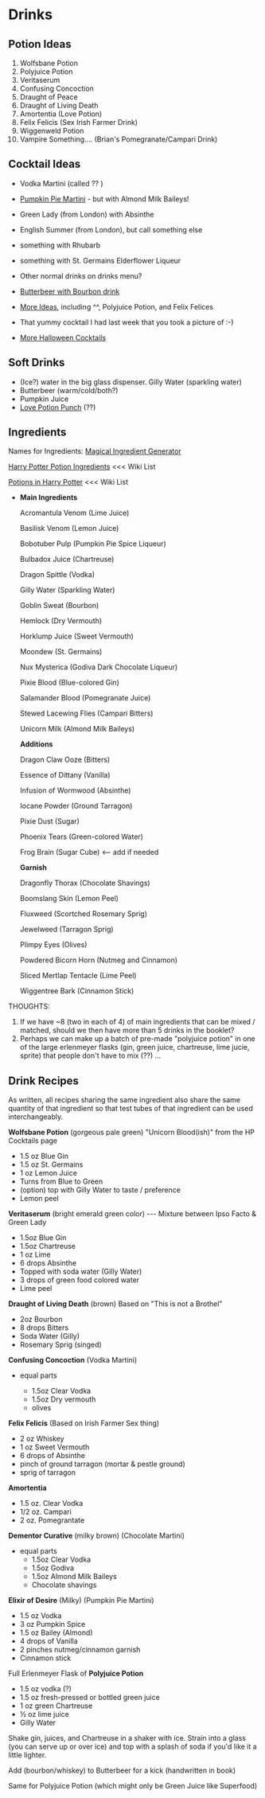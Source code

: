 # Drinks

## Potion Ideas

1. Wolfsbane Potion
2. Polyjuice Potion
3. Veritaserum
4. Confusing Concoction
5. Draught of Peace
6. Draught of Living Death
7. Amortentia (Love Potion)
8. Felix Felicis (Sex Irish Farmer Drink)
9. Wiggenweld Potion
10. Vampire Something....  (Brian's Pomegranate/Campari Drink)

## Cocktail Ideas

- Vodka Martini (called ?? )
- [Pumpkin Pie Martini](https://www.allrecipes.com/recipe/180314/pumpkin-spice-martini/) - but with Almond Milk Baileys! 
- Green Lady (from London) with Absinthe
- English Summer (from London), but call something else
- something with Rhubarb
- something with St. Germains Elderflower Liqueur
- Other normal drinks on drinks menu?
- [Butterbeer with Bourbon drink](https://www.buzzfeed.com/rachelysanders/harry-potter-and-the-night-he-wont-remember)
- [More Ideas](https://www.buzzfeed.com/rachelysanders/harry-potter-and-the-night-he-wont-remember), including ^^, Polyjuice Potion, and Felix Felices

- That yummy cocktail I had last week that you took a picture of :-)
- [More Halloween Cocktails](https://delishably.com/beverages/halloween-cocktails)

## Soft Drinks

- (Ice?) water in the big glass dispenser. Gilly Water (sparkling water)
- Butterbeer  (warm/cold/both?)
- Pumpkin Juice
- [Love Potion Punch](https://www.buzzfeed.com/rachelysanders/amortentia-love-potion-punch#.aloZJG7pbr) (??)

## Ingredients


Names for Ingredients:  [Magical Ingredient Generator](http://www.dungeonsandtaverns.com/magical-ingredients/)

[Harry Potter Potion Ingredients](http://harrypotter.wikia.com/wiki/Category:Potion_ingredients) <<< Wiki List

[Potions in Harry Potter](https://en.wikipedia.org/wiki/Potions_in_Harry_Potter) <<< Wiki List 

- **Main Ingredients**

  Acromantula Venom (Lime Juice) 

  Basilisk Venom (Lemon Juice)

  Bobotuber Pulp (Pumpkin Pie Spice Liqueur)

  Bulbadox Juice (Chartreuse)

  Dragon Spittle (Vodka)

  Gilly Water (Sparkling Water)

  Goblin Sweat (Bourbon)

  Hemlock (Dry Vermouth)

  Horklump Juice (Sweet Vermouth)

  Moondew (St. Germains)

  Nux Mysterica (Godiva Dark Chocolate Liqueur)

  Pixie Blood (Blue-colored Gin)

  Salamander Blood (Pomegranate Juice)

  Stewed Lacewing Flies (Campari Bitters)

  Unicorn Milk (Almond Milk Baileys)



  **Additions**

  Dragon Claw Ooze (Bitters)

  Essence of Dittany (Vanilla)

  Infusion of Wormwood (Absinthe)

  Iocane Powder (Ground Tarragon)

  Pixie Dust (Sugar)

  Phoenix Tears (Green-colored Water)

 

  Frog Brain (Sugar Cube)  <-- add if needed





  **Garnish**

  Dragonfly Thorax (Chocolate Shavings)

  Boomslang Skin (Lemon Peel)

  Fluxweed (Scortched Rosemary Sprig)

  Jewelweed (Tarragon Sprig)

  Plimpy Eyes (Olives) 

  Powdered Bicorn Horn (Nutmeg and Cinnamon)

  Sliced Mertlap Tentacle (Lime Peel)

  Wiggentree Bark (Cinnamon Stick)



THOUGHTS:

1. If we have ~8 (two in each of 4) of main ingredients that can be mixed / matched, should we then have more than 5 drinks in the booklet?
2. Perhaps we can make up a batch of pre-made "polyjuice potion" in one of the large erlenmeyer flasks (gin, green juice, chartreuse, lime jucie, sprite) that people don't have to mix (??) ... 



## Drink Recipes

As written, all recipes sharing the same ingredient also share the same quantity of that ingredient so that test tubes of that ingredient can be used interchangeably. 

**Wolfsbane Potion** (gorgeous pale green)
"Unicorn Blood(ish)" from the HP Cocktails page

- 1.5 oz Blue Gin
- 1.5 oz St. Germains
- 1 oz Lemon Juice
- Turns from Blue to Green
- (option) top with Gilly Water to taste / preference
- Lemon peel



**Veritaserum** (bright emerald green color)  --- 
Mixture between Ipso Facto & Green Lady

- 1.5oz Blue Gin
- 1.5oz Chartreuse
- 1 oz Lime
- 6 drops Absinthe
- Topped with soda water (Gilly Water)
- 3 drops of green food colored water
- Lime peel 



**Draught of Living Death**  (brown)
Based on "This is not a Brothel"

- 2oz Bourbon
- 8 drops Bitters
- Soda Water (Gilly) 
- Rosemary Sprig (singed)



**Confusing Concoction** 
(Vodka Martini)

- equal parts

  - 1.5oz Clear Vodka
  - 1.5oz Dry vermouth
  - olives


**Felix Felicis**
(Based on Irish Farmer Sex thing)

- 2 oz Whiskey
- 1 oz Sweet Vermouth
- 6 drops of Absinthe
- pinch of ground tarragon (mortar & pestle ground)
- sprig of tarragon



**Amortentia**

- 1.5 oz. Clear Vodka
- 1/2 oz. Campari
- 2 oz. Pomegrantate 



**Dementor Curative** (milky brown)
(Chocolate Martini)

- equal parts
  - 1.5oz Clear Vodka 
  - 1.5oz Godiva
  - 1.5oz Almond Milk Baileys
  - Chocolate shavings



**Elixir of Desire** (Milky)
(Pumpkin Pie Martini) 

- 1.5 oz Vodka
- 3 oz Pumpkin Spice
- 1.5 oz Bailey (Almond)
- 4 drops of Vanilla
- 2 pinches nutmeg/cinnamon garnish
- Cinnamon stick









Full Erlenmeyer Flask of **Polyjuice Potion**

- 1.5 oz vodka (?)
- 1.5 oz fresh-pressed or bottled green juice
- 1 oz green Chartreuse
- ½ oz lime juice
- Gilly Water

Shake gin, juices, and Chartreuse in a shaker with ice. Strain into a glass (you can serve up or over ice) and top with a splash of soda if you'd like it a little lighter.



Add (bourbon/whiskey) to Butterbeer for a kick (handwritten in book)

Same for Polyjuice Potion (which might only be Green Juice like Superfood)                                                                                                                                                                                      